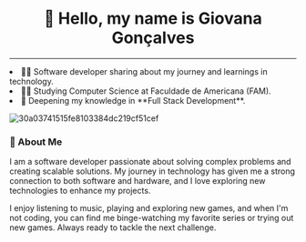 ### <h1 align="center">💜 Hello, my name is Giovana Gonçalves
__________________________________________________________________________________________________________

 <li> 👩‍💻 Software developer sharing about my journey and learnings in technology.<br/>
 <li> 👩‍🎓 Studying Computer Science at Faculdade de Americana (FAM).<br/>
 <li> 🔗 Deepening my knowledge in **Full Stack Development**.<br/>

![30a03741515fe8103384dc219cf51cef](https://github.com/user-attachments/assets/3e973a7f-49ca-438c-91ba-56e0042d8431)


<h3> 🌺 About Me </h3>
        <p>
       I am a software developer passionate about solving complex problems and creating scalable solutions. My journey in technology has given me a strong connection to both software and hardware, and I love exploring new technologies to enhance my projects.
        </p>
        <p>
            I enjoy listening to music, playing and exploring new games, and when I'm not coding, you can find me binge-watching my favorite series or trying out new games. Always ready to tackle the next challenge.
        </p>
    </div>
</div>

